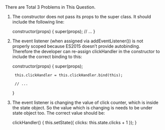 There are Total 3 Problems in This Question.

1.  The constructor does not pass its props to the super class. It should include the following line:

    constructor(props) {
        super(props);
        // ...
    }

2. The event listener (when assigned via addEventListener()) is not properly scoped because ES2015 doesn’t provide autobinding. Therefore the developer can re-assign clickHandler in the constructor to include the correct binding to this:

    constructor(props) {
        super(props);
        
        this.clickHandler = this.clickHandler.bind(this);

        // ...
    }

3. The event listener is changing the value of click counter, which is inside the state object. So the value which is changing is needs to be under state object too. The correct value should be:

    clickHandler() {
        this.setState({
            clicks: this.state.clicks + 1
        });
    }
